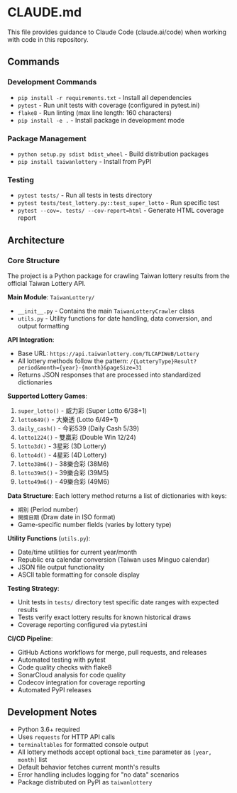 # CLAUDE.md

This file provides guidance to Claude Code (claude.ai/code) when working with code in this repository.

## Commands

### Development Commands
- `pip install -r requirements.txt` - Install all dependencies
- `pytest` - Run unit tests with coverage (configured in pytest.ini)
- `flake8` - Run linting (max line length: 160 characters)
- `pip install -e .` - Install package in development mode

### Package Management
- `python setup.py sdist bdist_wheel` - Build distribution packages
- `pip install taiwanlottery` - Install from PyPI

### Testing
- `pytest tests/` - Run all tests in tests directory
- `pytest tests/test_lottery.py::test_super_lotto` - Run specific test
- `pytest --cov=. tests/ --cov-report=html` - Generate HTML coverage report

## Architecture

### Core Structure
The project is a Python package for crawling Taiwan lottery results from the official Taiwan Lottery API.

**Main Module**: `TaiwanLottery/`
- `__init__.py` - Contains the main `TaiwanLotteryCrawler` class
- `utils.py` - Utility functions for date handling, data conversion, and output formatting

**API Integration**:
- Base URL: `https://api.taiwanlottery.com/TLCAPIWeB/Lottery`
- All lottery methods follow the pattern: `/{LotteryType}Result?period&month={year}-{month}&pageSize=31`
- Returns JSON responses that are processed into standardized dictionaries

**Supported Lottery Games**:
1. `super_lotto()` - 威力彩 (Super Lotto 6/38+1)
2. `lotto649()` - 大樂透 (Lotto 6/49+1)
3. `daily_cash()` - 今彩539 (Daily Cash 5/39)
4. `lotto1224()` - 雙贏彩 (Double Win 12/24)
5. `lotto3d()` - 3星彩 (3D Lottery)
6. `lotto4d()` - 4星彩 (4D Lottery)
7. `lotto38m6()` - 38樂合彩 (38M6)
8. `lotto39m5()` - 39樂合彩 (39M5)  
9. `lotto49m6()` - 49樂合彩 (49M6)

**Data Structure**:
Each lottery method returns a list of dictionaries with keys:
- `期別` (Period number)
- `開獎日期` (Draw date in ISO format)
- Game-specific number fields (varies by lottery type)

**Utility Functions** (`utils.py`):
- Date/time utilities for current year/month
- Republic era calendar conversion (Taiwan uses Minguo calendar)
- JSON file output functionality
- ASCII table formatting for console display

**Testing Strategy**:
- Unit tests in `tests/` directory test specific date ranges with expected results
- Tests verify exact lottery results for known historical draws
- Coverage reporting configured via pytest.ini

**CI/CD Pipeline**:
- GitHub Actions workflows for merge, pull requests, and releases
- Automated testing with pytest
- Code quality checks with flake8
- SonarCloud analysis for code quality
- Codecov integration for coverage reporting
- Automated PyPI releases

## Development Notes

- Python 3.6+ required
- Uses `requests` for HTTP API calls
- `terminaltables` for formatted console output
- All lottery methods accept optional `back_time` parameter as `[year, month]` list
- Default behavior fetches current month's results
- Error handling includes logging for "no data" scenarios
- Package distributed on PyPI as `taiwanlottery`